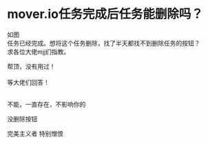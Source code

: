 # mover.io任务完成后任务能删除吗？


如图<br />
<img id="aimg_sUW6X" onclick="zoom(this, this.src, 0, 0, 0)" class="zoom" src="https://hk.video233.tk/mover.io.JPG" onmouseover="img_onmouseoverfunc(this)" onload="thumbImg(this)" border="0" alt="" /><br />
任务已经完成。想将这个任务删除，找了半天都找不到删除任务的按钮？<br />
求各位大佬mjj们指教。<br />


帮顶，没有用过！<br />
<br />
等大佬们回答！<br />
<br />
<img src="static/image/smiley/default/lol.gif" smilieid="12" border="0" alt="" /><img src="static/image/smiley/default/lol.gif" smilieid="12" border="0" alt="" /><img src="static/image/smiley/default/lol.gif" smilieid="12" border="0" alt="" />

不能，一直存在，不影响你的

没删除按钮

完美主义者 特别憎恨
